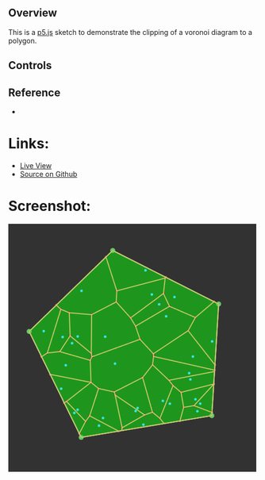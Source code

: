 
## Overview

This is a [p5.js][p5js-home] sketch to demonstrate the clipping of a voronoi diagram to a polygon.

## Controls


## Reference

* 

# Links: 

* [Live View][live-view]
* [Source on Github][source-code]

# Screenshot:

![screenshot][screenshot-01]

[p5js-home]: https://p5js.org/
[source-code]: https://github.com/brianhonohan/sketchbook/tree/master/p5js/common/examples/voronoi-in-polygon/
[live-view]: https://brianhonohan.com/sketchbook/p5js/common/examples/voronoi-in-polygon/
[screenshot-01]: ./screenshot-01.png
